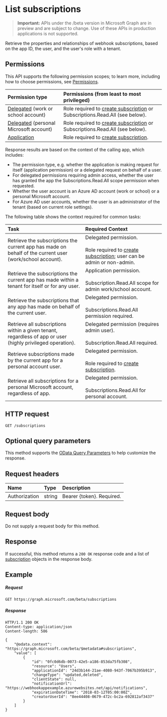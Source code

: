 # List subscriptions

> **Important:** APIs under the /beta version in Microsoft Graph are in preview and are subject to change. Use of these APIs in production applications is not supported.

Retrieve the properties and relationships of webhook subscriptions, based on the app ID, the user, and the user's role with a tenant.

## Permissions

This API supports the following permission scopes; to learn more, including how to choose permissions, see [Permissions](../../../concepts/permissions_reference.md).

| Permission type  | Permissions (from least to most privileged)  |
|:---------------- |:-------------------------------------------- |
| [Delegated](../../../concepts/auth_v2_user.md) (work or school account) | Role required to [create subscription](subscription_get.md) or Subscriptions.Read.All (see below). |
| [Delegated](../../../concepts/auth_v2_user.md) (personal Microsoft account) | Role required to [create subscription](./subscription_get.md) or Subscriptions.Read.All (see below). |
| [Application](../../../concepts/auth_v2_service.md) | Role required to [create subscription](./subscription_get.md). |

Response results are based on the context of the calling app, which includes:

- The permission type, e.g. whether the application is making request for itself (application permission) or a delegated request on behalf of a user.
- For delegated permissions requiring admin access, whether the user has granted the app the Subscriptions.Read.All scope permission when requested.
- Whether the user account is an Azure AD account (work or school) or a personal Microsoft account.
- For Azure AD user accounts, whether the user is an administrator of the tenant (based on current role settings).

The following table shows the context required for common tasks:

| Task | Required Context |
|:-----|:---------------- |
| Retrieve the subscriptions the current app has made on behalf of the current user (work/school account). | Delegated permission.<br/><br/>Role required to [create subscription](subscription_get.md); user can be admin or non-admin.|
| Retrieve the subscriptions the current app has made within a tenant for itself or for any user. | Application permission.<br /><br />Subscription.Read.All scope for admin work/school account. |
| Retrieve the subscriptions that any app has made on behalf of the current user. | Delegated permission.<br /><br/>Subscriptions.Read.All permission required.|
| Retrieve all subscriptions within a given tenant, regardless of app or user (highly privileged operation). | Delegated permission (requires admin user).<br /><br/>Subscription.Read.All required. |
| Retrieve subscriptions made by the current app for a personal account user. | Delegated permission.<br /><br/>Role required to [create subscription](subscription_get.md).| 
| Retrieve all subscriptions for a personal Microsoft account, regardless of app. | Delegated permission.<br /><br/>Subscriptions.Read.All for personal account. |

## HTTP request
<!-- { "blockType": "ignored" } -->
```http
GET /subscriptions
```
## Optional query parameters
This method supports the [OData Query Parameters](http://developer.microsoft.com/en-us/graph/docs/overview/query_parameters) to help customize the response.

## Request headers
| Name       | Type | Description|
|:-----------|:------|:----------|
| Authorization  | string  | Bearer {token}. Required. |

## Request body
Do not supply a request body for this method.

## Response

If successful, this method returns a `200 OK` response code and a list of [subscription](../resources/subscription.md) objects in the response body.
## Example
##### Request
<!-- {
  "blockType": "request",
  "name": "get_subscriptions"
}-->
```http
GET https://graph.microsoft.com/beta/subscriptions
```
##### Response
<!-- {
  "blockType": "response",
  "truncated": false,
  "@odata.type": "microsoft.graph.subscription",
  "isCollection": true
} -->
```http
HTTP/1.1 200 OK
Content-type: application/json
Content-length: 586

{
    "@odata.context": "https://graph.microsoft.com/beta/$metadata#subscriptions",
    "value": [
        {
            "id": "0fc0d6db-0073-42e5-a186-853da75fb308",
            "resource": "Users",
            "applicationId": "24d3b144-21ae-4080-943f-7067b395b913",
            "changeType": "updated,deleted",
            "clientState": null,
            "notificationUrl": "https://webhookappexample.azurewebsites.net/api/notifications",
            "expirationDateTime": "2018-03-12T05:00:00Z",
            "creatorUserId": "8ee44408-0679-472c-bc2a-692812af3437"
        }
    ]
}
```

<!-- uuid: 8fcb5dbc-d5aa-4681-8e31-b001d5168d79
2015-10-25 14:57:30 UTC -->
<!-- {
  "type": "#page.annotation",
  "description": "List subscriptions",
  "keywords": "",
  "section": "documentation",
  "tocPath": ""
}-->
